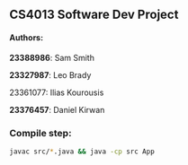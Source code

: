 ## CS4013 Software Dev Project

#### Authors:

**23388986**: Sam Smith

**23327987**: Leo Brady

23361077: Ilias Kourousis

**23376457**: Daniel Kirwan

### Compile step:

```bash
javac src/*.java && java -cp src App
```
